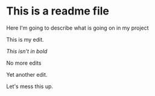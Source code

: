 # This is a readme file

Here I'm going to describe what is going on in my project

This is my edit. 


_This isn't in bold_

No more edits

Yet another edit. 

Let's mess this up. 

